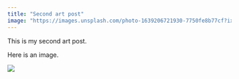 ```yaml
---
title: "Second art post"
image: "https://images.unsplash.com/photo-1639206721930-7750fe8b77cf?ixlib=rb-1.2.1&ixid=MnwxMjA3fDB8MHxwaG90by1wYWdlfHx8fGVufDB8fHx8&auto=format&fit=crop&w=1332&q=80"
---
```


This is my second art post.

Here is an image.

<img src="{{image}}"></img>
